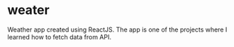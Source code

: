 # weater
Weather app created using ReactJS. The app is one of the projects where I learned how to fetch data from API.
